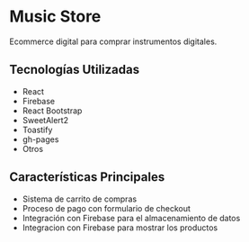 # Music Store
Ecommerce digital para comprar instrumentos digitales.

## Tecnologías Utilizadas

- React
- Firebase
- React Bootstrap
- SweetAlert2
- Toastify
- gh-pages
- Otros

## Características Principales

- Sistema de carrito de compras
- Proceso de pago con formulario de checkout
- Integración con Firebase para el almacenamiento de datos
- Integracion con Firebase para mostrar los productos